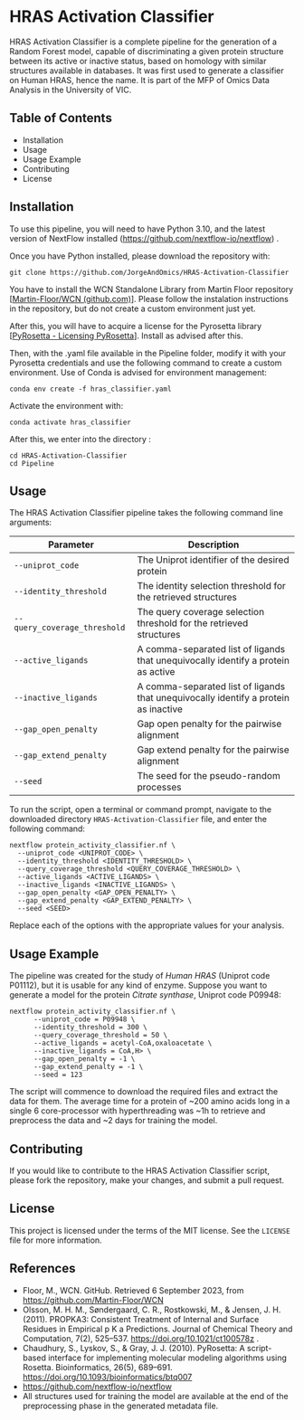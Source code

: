 
# HRAS Activation Classifier


HRAS Activation Classifier is a complete pipeline for the generation of a Random Forest model, capable of discriminating a given protein structure between its active or inactive status, based on homology with similar structures available in databases. It was first used to generate a classifier on Human HRAS, hence the name. It is part of the MFP of Omics Data Analysis in the University of VIC.

## Table of Contents

-   Installation
-   Usage
-   Usage Example
-   Contributing
-   License

## Installation

To use this pipeline, you will need to have Python 3.10, and the latest version of NextFlow installed (https://github.com/nextflow-io/nextflow) . 

Once you have Python installed, please download the repository with:
    
    git clone https://github.com/JorgeAndOmics/HRAS-Activation-Classifier
    
You have to install the WCN Standalone Library from Martin Floor repository [[Martin-Floor/WCN (github.com)](https://github.com/Martin-Floor/WCN)]. Please follow the instalation instructions in the repository, but do not create a custom environment just yet.

After this, you will have to acquire a license for the Pyrosetta library [[PyRosetta - Licensing PyRosetta](https://www.pyrosetta.org/home/licensing-pyrosetta)]. Install as advised after this.

Then, with the .yaml file available in the Pipeline folder, modify it with your Pyrosetta credentials and use the following command to create a custom environment. Use of Conda is advised for environment management:

    conda env create -f hras_classifier.yaml
Activate the environment with:

    conda activate hras_classifier
After this, we enter into the directory :

    cd HRAS-Activation-Classifier
    cd Pipeline

## Usage

The HRAS Activation Classifier pipeline takes the following command line arguments:

| Parameter                   | Description                                                                                       |
|-----------------------------|---------------------------------------------------------------------------------------------------|
| `--uniprot_code`            | The Uniprot identifier of the desired protein                                                     |
| `--identity_threshold`      | The identity selection threshold for the retrieved structures                                     |
| `--query_coverage_threshold`| The query coverage selection threshold for the retrieved structures                               |
| `--active_ligands`          | A comma-separated list of ligands that unequivocally identify a protein as active                 |
| `--inactive_ligands`        | A comma-separated list of ligands that unequivocally identify a protein as inactive               |
| `--gap_open_penalty`        | Gap open penalty for the pairwise alignment                                                      |
| `--gap_extend_penalty`      | Gap extend penalty for the pairwise alignment                                                    |
| `--seed`                    | The seed for the pseudo-random processes                                                          |


To run the script, open a terminal or command prompt, navigate to the downloaded directory  `HRAS-Activation-Classifier`  file, and enter the following command:

    nextflow protein_activity_classifier.nf \  
      --uniprot_code <UNIPROT_CODE> \  
      --identity_threshold <IDENTITY_THRESHOLD> \  
      --query_coverage_threshold <QUERY_COVERAGE_THRESHOLD> \  
      --active_ligands <ACTIVE_LIGANDS> \  
      --inactive_ligands <INACTIVE_LIGANDS> \  
      --gap_open_penalty <GAP_OPEN_PENALTY> \  
      --gap_extend_penalty <GAP_EXTEND_PENALTY> \  
      --seed <SEED>  

Replace  each of the options  with the appropriate values for your analysis.

## Usage Example

The pipeline was created for the study of *Human HRAS* (Uniprot code P01112), but it is usable for any kind of enzyme. Suppose you want to generate a model for the protein *Citrate synthase*, Uniprot code P09948:

    nextflow protein_activity_classifier.nf \  
          --uniprot_code = P09948 \  
          --identity_threshold = 300 \  
          --query_coverage_threshold = 50 \  
          --active_ligands = acetyl-CoA,oxaloacetate \  
          --inactive_ligands = CoA,H> \  
          --gap_open_penalty = -1 \  
          --gap_extend_penalty = -1 \  
          --seed = 123  


The script will commence to download the required files and extract the data for them. The average time for a protein of ~200 amino acids long in a single 6 core-processor with hyperthreading was ~1h to retrieve and preprocess the data and ~2 days for training the model.


## Contributing

If you would like to contribute to the HRAS Activation Classifier script, please fork the repository, make your changes, and submit a pull request.

## License

This project is licensed under the terms of the MIT license. See the  `LICENSE`  file for more information.

## References
- Floor, M., WCN. GitHub. Retrieved 6 September 2023, from https://github.com/Martin-Floor/WCN 
- Olsson, M. H. M., Søndergaard, C. R., Rostkowski, M., & Jensen, J. H. (2011). PROPKA3: Consistent 
Treatment of Internal and Surface Residues in Empirical p K a Predictions. Journal of Chemical Theory 
and Computation, 7(2), 525–537. https://doi.org/10.1021/ct100578z .
- Chaudhury, S., Lyskov, S., & Gray, J. J. (2010). PyRosetta: A script-based interface for implementing 
molecular modeling algorithms using Rosetta. Bioinformatics, 26(5), 689–691. 
https://doi.org/10.1093/bioinformatics/btq007
- https://github.com/nextflow-io/nextflow
- All structures used for training the model are available at the end of the preprocessing phase in the generated metadata file.
